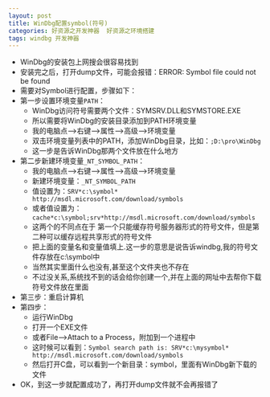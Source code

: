 ```yaml
---
layout: post
title: WinDbg配置symbol(符号) 
categories: 好资源之开发神器  好资源之环境搭建
tags: windbg 开发神器 
---
```


* WinDbg的安装包上网搜会很容易找到
* 安装完之后，打开dump文件，可能会报错：ERROR: Symbol file could not be found
* 需要对Symbol进行配置，步骤如下：
* 第一步设置环境变量`PATH`：
  * WinDbg访问符号需要两个文件：SYMSRV.DLL和SYMSTORE.EXE
  * 所以需要将WinDbg的安装目录添加到PATH环境变量
  * 我的电脑点-->右键-->属性-->高级-->环境变量
  * 双击环境变量列表中的PATH，添加WinDbg目录，比如：`;D:\pro\WinDbg`
  * 这一步是告诉WinDbg那两个文件放在什么地方
* 第二步新建环境变量`_NT_SYMBOL_PATH`：
  * 我的电脑点-->右键-->属性-->高级-->环境变量
  * 新建环境变量：`_NT_SYMBOL_PATH`
  * 值设置为：`SRV*c:\symbol* http://msdl.microsoft.com/download/symbols`
  * 或者值设置为：`cache*c:\symbol;srv*http://msdl.microsoft.com/download/symbols`
  * 这两个的不同点在于 第一个只能缓存符号服务器形式的符号文件，但是第二种可以缓存远程共享形式的符号文件
  * 把上面的变量名和变量值填上.这一步的意思是说告诉windbg,我的符号文件存放在c:\symbol中
  * 当然其实里面什么也没有,甚至这个文件夹也不存在
  * 不过没关系,系统找不到的话会给你创建一个,并在上面的网址中去帮你下载符号文件放在里面
* 第三步：重启计算机
* 第四步：
  * 运行WinDbg
  * 打开一个EXE文件
  * 或者File-->Attach to a Process，附加到一个进程中
  * 这时候可以看到：`Symbol search path is: SRV*c:\mysymbol* http://msdl.microsoft.com/download/symbols`
  * 然后打开C盘，可以看到一个新目录：symbol，里面有WinDbg新下载的文件
* OK，到这一步就配置成功了，再打开dump文件就不会再报错了
